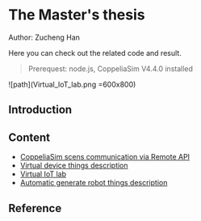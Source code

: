 # The Master's thesis
Author: Zucheng Han

Here you can check out the related code and result.

>Prerequest: node.js, CoppeliaSim V4.4.0 installed

![path](Virtual_IoT_lab.png =600x800)

## Introduction


## Content

- [CoppeliaSim scens communication via Remote API](./Virtual_scenes/)
- [Virtual device things description](./virtual_things_description/)
- [Virtual IoT lab](./virtual_devices_WoT/)
- [Automatic generate robot things description](./Generate_robot_description/)

## Reference

